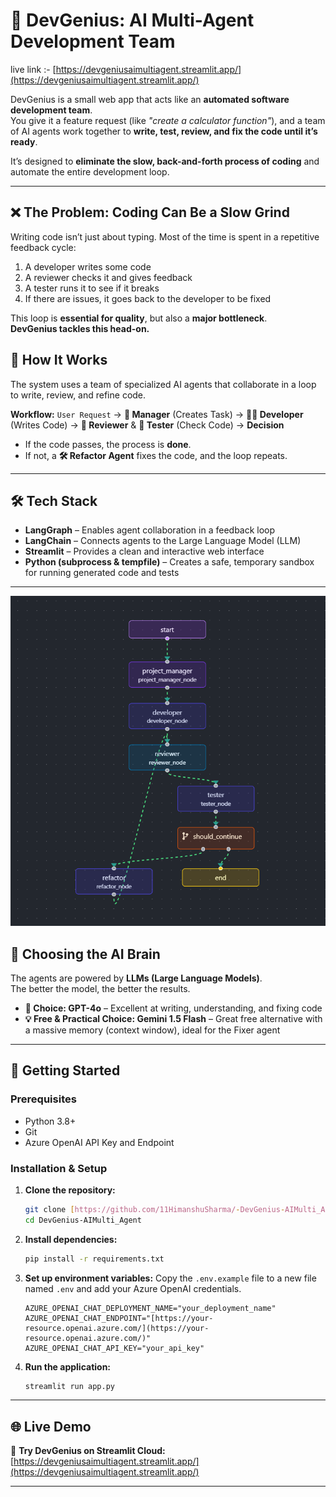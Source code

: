 <!-- @format -->

# 🤖 DevGenius: AI Multi-Agent Development Team

live link :-
[https://devgeniusaimultiagent.streamlit.app/](https://devgeniusaimultiagent.streamlit.app/)

DevGenius is a small web app that acts like an **automated software development
team**.  
You give it a feature request (like _"create a calculator function"_), and a
team of AI agents work together to **write, test, review, and fix the code until
it’s ready**.

It’s designed to **eliminate the slow, back-and-forth process of coding** and
automate the entire development loop.

---

## ❌ The Problem: Coding Can Be a Slow Grind

Writing code isn’t just about typing. Most of the time is spent in a repetitive
feedback cycle:

1. A developer writes some code
2. A reviewer checks it and gives feedback
3. A tester runs it to see if it breaks
4. If there are issues, it goes back to the developer to be fixed

This loop is **essential for quality**, but also a **major bottleneck**.  
**DevGenius tackles this head-on.**

## 🚀 How It Works

The system uses a team of specialized AI agents that collaborate in a loop to
write, review, and refine code.

**Workflow:** `User Request` → **🤵 Manager** (Creates Task) → **👨‍💻 Developer**
(Writes Code) → **🧐 Reviewer** & **🧪 Tester** (Check Code) → **Decision**

- If the code passes, the process is **done**.
- If not, a **🛠️ Refactor Agent** fixes the code, and the loop repeats.

---

## 🛠️ Tech Stack

- **LangGraph** – Enables agent collaboration in a feedback loop
- **LangChain** – Connects agents to the Large Language Model (LLM)
- **Streamlit** – Provides a clean and interactive web interface
- **Python (subprocess & tempfile)** – Creates a safe, temporary sandbox for
  running generated code and tests

---

![alt text](image.png)

## 🧠 Choosing the AI Brain

The agents are powered by **LLMs (Large Language Models)**.  
The better the model, the better the results.

- **🌟 Choice: GPT-4o** – Excellent at writing, understanding, and fixing code
- **💡 Free & Practical Choice: Gemini 1.5 Flash** – Great free alternative with
  a massive memory (context window), ideal for the Fixer agent

---

## 🚀 Getting Started

### Prerequisites

- Python 3.8+
- Git
- Azure OpenAI API Key and Endpoint

### Installation & Setup

1.  **Clone the repository:**

    ```bash
    git clone [https://github.com/11HimanshuSharma/-DevGenius-AIMulti_Agent-.git](https://github.com/11HimanshuSharma/-DevGenius-AIMulti_Agent-.git)
    cd DevGenius-AIMulti_Agent
    ```

2.  **Install dependencies:**

    ```bash
    pip install -r requirements.txt
    ```

3.  **Set up environment variables:** Copy the `.env.example` file to a new file
    named `.env` and add your Azure OpenAI credentials.

    ```env
    AZURE_OPENAI_CHAT_DEPLOYMENT_NAME="your_deployment_name"
    AZURE_OPENAI_CHAT_ENDPOINT="[https://your-resource.openai.azure.com/](https://your-resource.openai.azure.com/)"
    AZURE_OPENAI_CHAT_API_KEY="your_api_key"
    ```

4.  **Run the application:**
    ```bash
    streamlit run app.py
    ```

---

## 🌐 Live Demo

🔗 **Try DevGenius on Streamlit Cloud:**
[https://devgeniusaimultiagent.streamlit.app/](https://devgeniusaimultiagent.streamlit.app/)

---
